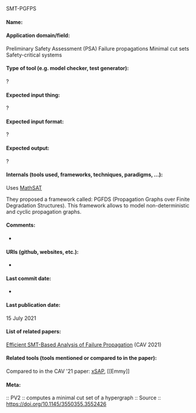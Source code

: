 SMT-PGFPS
#### Name:

#### Application domain/field:
Preliminary Safety Assessment (PSA)
Failure propagations
Minimal cut sets
Safety-critical systems

#### Type of tool (e.g. model checker, test generator):
?

#### Expected input thing:
?

#### Expected input format:
?

#### Expected output:
?

#### Internals (tools used, frameworks, techniques, paradigms, ...):
Uses [MathSAT](Solvers/SMT/MathSAT.md)

They proposed a framework called: PGFDS (Propagation Graphs over Finite Degradation Structures). This framework allows to model non-deterministic and cyclic propagation graphs.

#### Comments:
-

#### URIs (github, websites, etc.):
-

#### Last commit date:
-

#### Last publication date:
15 July 2021

#### List of related papers:
[Efficient SMT-Based Analysis of Failure Propagation](https://doi.org/10.1007/978-3-030-81688-9_10) (CAV 2021)

#### Related tools (tools mentioned or compared to in the paper):
Compared to in the CAV '21 paper: [xSAP](xSAP.md), [[Emmy]]

#### Meta:
:: PV2 :: computes a minimal cut set of a hypergraph
:: Source :: https://doi.org/10.1145/3550355.3552426
